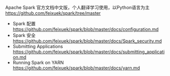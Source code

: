 
Apache Spark 官方文档中文版，个人翻译学习使用，以Python语言为主 https://github.com/feixuek/spark/tree/master
- Spark 配置 https://github.com/feixuek/spark/blob/master/docs/configuration.md
- Spark 安全 https://github.com/feixuek/spark/blob/master/docs/Spark_security.md
- Submitting Applications https://github.com/feixuek/spark/blob/master/docs/submitting_application.md
- Running Spark on YARN https://github.com/feixuek/spark/blob/master/docs/yarn.md

